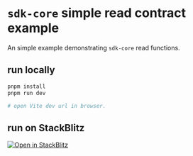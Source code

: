 # `sdk-core` simple read contract example

An simple example demonstrating `sdk-core` read functions.

## run locally

```bash
pnpm install
pnpm run dev

# open Vite dev url in browser.
```

## run on StackBlitz

[![Open in StackBlitz](https://developer.stackblitz.com/img/open_in_stackblitz.svg)](https://stackblitz.com/github/ethereum-tag-service/ets/tree/main/examples/sdk-core/read-contract)
